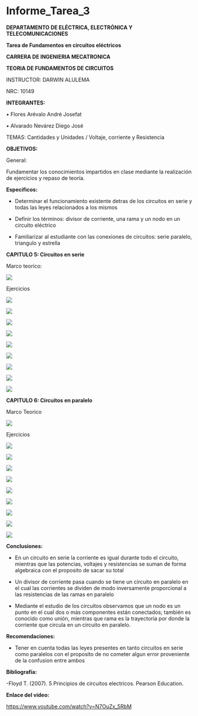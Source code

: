 # Informe_Tarea_3

**DEPARTAMENTO DE ELÉCTRICA, ELECTRÓNICA Y TELECOMUNICACIONES**

**Tarea de Fundamentos en circuitos eléctricos**

**CARRERA DE INGENIERIA MECATRONICA**

**TEORIA DE FUNDAMENTOS DE CIRCUITOS**

INSTRUCTOR: DARWIN ALULEMA

NRC: 10149

**INTEGRANTES:**

• Flores Arévalo André Josefat

• Alvarado Nevárez Diego José

TEMAS: Cantidades y Unidades / Voltaje, corriente y Resistencia

**OBJETIVOS:**

General:

Fundamentar los conocimientos impartidos en clase mediante la realización de ejercicios y repaso de teoría.

**Especificos:**

- Determinar el funcionamiento existente detras de los circuitos en serie y todas las leyes relacionados a los mismos

- Definir los términos: divisor de corriente, una rama y un nodo en un circuito eléctrico

- Familiarizar al estudiante con las conexiones de circuitos: serie paralelo, triangulo y estrella

**CAPITULO 5: Circuitos en serie**

Marco teorico:

![](https://github.com/diego333jose/Informe-Tarea-3-/blob/main/Imagenes/Diagrama%20en%20blanco%20(1).png)

Ejercicios

![](https://github.com/diego333jose/Informe-Tarea-3-/blob/main/Imagenes/CAPITULO%205%20EJERCICIOS_page-0001.jpg)

![](https://github.com/diego333jose/Informe-Tarea-3-/blob/main/Imagenes/CAPITULO%205%20EJERCICIOS_page-0002.jpg)

![](https://github.com/diego333jose/Informe-Tarea-3-/blob/main/Imagenes/CAPITULO%205%20EJERCICIOS_page-0003.jpg)

![](https://github.com/diego333jose/Informe-Tarea-3-/blob/main/Imagenes/CAPITULO%205%20EJERCICIOS_page-0004.jpg)

![](https://github.com/diego333jose/Informe-Tarea-3-/blob/main/Imagenes/CAPITULO%205%20EJERCICIOS_page-0005.jpg)

![](https://github.com/diego333jose/Informe-Tarea-3-/blob/main/Imagenes/CAPITULO%205%20EJERCICIOS_page-0006.jpg)

![](https://github.com/diego333jose/Informe-Tarea-3-/blob/main/Imagenes/CAPITULO%205%20EJERCICIOS_page-0007.jpg)

![](https://github.com/diego333jose/Informe-Tarea-3-/blob/main/Imagenes/CAPITULO%205%20EJERCICIOS_page-0008.jpg)

![](https://github.com/diego333jose/Informe-Tarea-3-/blob/main/Imagenes/CAPITULO%205%20EJERCICIOS_page-0009.jpg)

**CAPITULO 6: Circuitos en paralelo**

Marco Teorico

![](https://github.com/diego333jose/Informe-Tarea-3-/blob/main/Imagenes/imagen_2021-11-25_211335.png)

Ejercicios

![](https://github.com/diego333jose/Informe-Tarea-3-/blob/main/Imagenes/Si_page-0001.jpg)

![](https://github.com/diego333jose/Informe-Tarea-3-/blob/main/Imagenes/Si_page-0002.jpg)

![](https://github.com/diego333jose/Informe-Tarea-3-/blob/main/Imagenes/Si_page-0003.jpg)

![](https://github.com/diego333jose/Informe-Tarea-3-/blob/main/Imagenes/Si_page-0004.jpg)

![](https://github.com/diego333jose/Informe-Tarea-3-/blob/main/Imagenes/Si_page-0005.jpg)

![](https://github.com/diego333jose/Informe-Tarea-3-/blob/main/Imagenes/Si_page-0006.jpg)

![](https://github.com/diego333jose/Informe-Tarea-3-/blob/main/Imagenes/Si_page-0007.jpg)

![](https://github.com/diego333jose/Informe-Tarea-3-/blob/main/Imagenes/Si_page-0008.jpg)

![](https://github.com/diego333jose/Informe-Tarea-3-/blob/main/Imagenes/Si_page-0009.jpg)

**Conclusiones:**

- En un circuito en serie la corriente es igual durante todo el circuito, mientras que las potencias, voltajes y resistencias se suman de forma algebraica con el proposito de sacar su total

- Un divisor de corriente pasa cuando se tiene un circuito en paralelo en el cual las corrientes se dividen de modo inversamente proporcional a las resistencias de las ramas en paralelo

- Mediante el estudio de los circuitos observamos que un nodo es un punto en el cual dos o más componentes están conectados; también es conocido como unión, mientras que rama es la trayectoria por donde la corriente que circula en un circuito en paralelo.

**Recomendaciones:**

- Tener en cuenta todas las leyes presentes en tanto circuitos en serie como paralelos con el proposito de no cometer algun error proveniente de la confusion entre ambos

**Bibliografia:**

-Floyd T. (2007). 5 Principios de circuitos electricos. Pearson Education.

**Enlace del video:** 

https://www.youtube.com/watch?v=N7OuZx_5RbM

